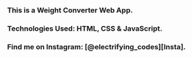 ### This is a Weight Converter Web App.

### Technologies Used: HTML, CSS & JavaScript.

### Find me on Instagram: [@electrifying_codes][Insta].

[Instagram]: https://www.instagram.com/electrifying_codes